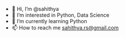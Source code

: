 - 👋 Hi, I’m @sahithya
- 👀 I’m interested in Python, Data Science
- 🌱 I’m currently learning Python
- 📫 How to reach me sahithya.rs@gmail.com

<!---
sahithyar/sahithyar is a ✨ special ✨ repository because its `README.md` (this file) appears on your GitHub profile.
You can click the Preview link to take a look at your changes.
--->

